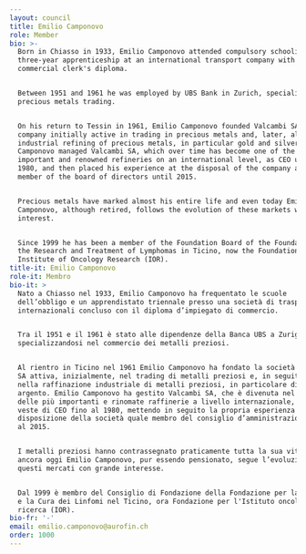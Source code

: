 ```yaml
---
layout: council
title: Emilio Camponovo
role: Member
bio: >-
  Born in Chiasso in 1933, Emilio Camponovo attended compulsory schooling and a
  three-year apprenticeship at an international transport company with a
  commercial clerk's diploma. 


  Between 1951 and 1961 he was employed by UBS Bank in Zurich, specialising in
  precious metals trading. 


  On his return to Tessin in 1961, Emilio Camponovo founded Valcambi SA, a
  company initially active in trading in precious metals and, later, also in the
  industrial refining of precious metals, in particular gold and silver. Emilio
  Camponovo managed Valcambi SA, which over time has become one of the most
  important and renowned refineries on an international level, as CEO until
  1980, and then placed his experience at the disposal of the company as a
  member of the board of directors until 2015. 


  Precious metals have marked almost his entire life and even today Emilio
  Camponovo, although retired, follows the evolution of these markets with great
  interest.


  Since 1999 he has been a member of the Foundation Board of the Foundation for
  the Research and Treatment of Lymphomas in Ticino, now the Foundation for the
  Institute of Oncology Research (IOR).
title-it: Emilio Camponovo
role-it: Membro
bio-it: >
  Nato a Chiasso nel 1933, Emilio Camponovo ha frequentato le scuole
  dell’obbligo e un apprendistato triennale presso una società di trasporti
  internazionali concluso con il diploma d’impiegato di commercio. 


  Tra il 1951 e il 1961 è stato alle dipendenze della Banca UBS a Zurigo,
  specializzandosi nel commercio dei metalli preziosi. 


  Al rientro in Ticino nel 1961 Emilio Camponovo ha fondato la società Valcambi
  SA attiva, inizialmente, nel trading di metalli preziosi e, in seguito, anche
  nella raffinazione industriale di metalli preziosi, in particolare di oro e
  argento. Emilio Camponovo ha gestito Valcambi SA, che è divenuta nel tempo una
  delle più importanti e rinomate raffinerie a livello internazionale, nella
  veste di CEO fino al 1980, mettendo in seguito la propria esperienza a
  disposizione della società quale membro del consiglio d’amministrazione fino
  al 2015. 


  I metalli preziosi hanno contrassegnato praticamente tutta la sua vita e
  ancora oggi Emilio Camponovo, pur essendo pensionato, segue l’evoluzione di
  questi mercati con grande interesse.


  Dal 1999 è membro del Consiglio di Fondazione della Fondazione per la Ricerca
  e la Cura dei Linfomi nel Ticino, ora Fondazione per l'Istituto oncologico di
  ricerca (IOR).
bio-fr: '-'
email: emilio.camponovo@aurofin.ch
order: 1000
---
```


